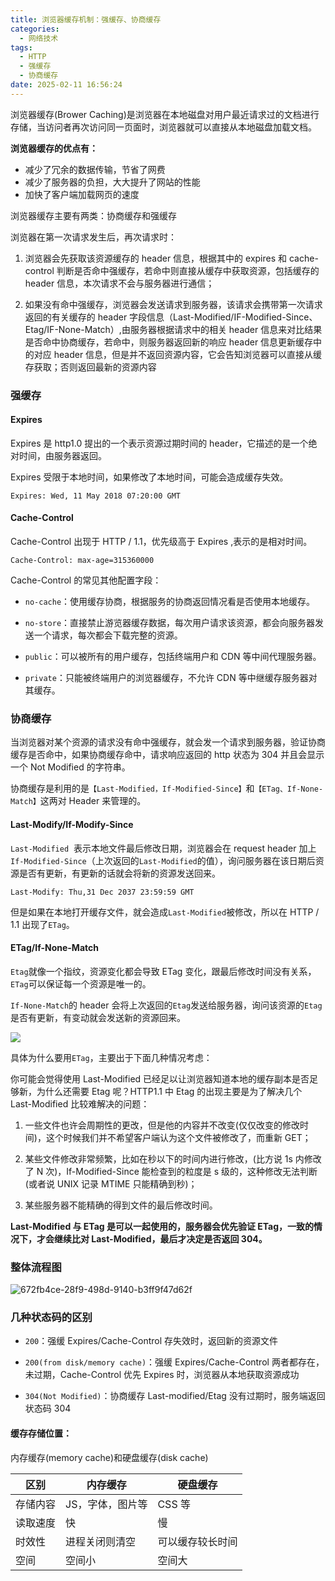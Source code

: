 ```yaml
---
title: 浏览器缓存机制：强缓存、协商缓存
categories:
  - 网络技术
tags:
  - HTTP
  - 强缓存
  - 协商缓存
date: 2025-02-11 16:56:24
---
```


浏览器缓存(Brower Caching)是浏览器在本地磁盘对用户最近请求过的文档进行存储，当访问者再次访问同一页面时，浏览器就可以直接从本地磁盘加载文档。

**浏览器缓存的优点有：**

- 减少了冗余的数据传输，节省了网费
- 减少了服务器的负担，大大提升了网站的性能
- 加快了客户端加载网页的速度

浏览器缓存主要有两类：协商缓存和强缓存

浏览器在第一次请求发生后，再次请求时：

1. 浏览器会先获取该资源缓存的 header 信息，根据其中的 expires 和 cache-control 判断是否命中强缓存，若命中则直接从缓存中获取资源，包括缓存的 header 信息，本次请求不会与服务器进行通信；

2. 如果没有命中强缓存，浏览器会发送请求到服务器，该请求会携带第一次请求返回的有关缓存的 header 字段信息（Last-Modified/IF-Modified-Since、Etag/IF-None-Match）,由服务器根据请求中的相关 header 信息来对比结果是否命中协商缓存，若命中，则服务器返回新的响应 header 信息更新缓存中的对应 header 信息，但是并不返回资源内容，它会告知浏览器可以直接从缓存获取；否则返回最新的资源内容

### 强缓存

#### Expires

Expires 是 http1.0 提出的一个表示资源过期时间的 header，它描述的是一个绝对时间，由服务器返回。

Expires 受限于本地时间，如果修改了本地时间，可能会造成缓存失效。

```
Expires: Wed, 11 May 2018 07:20:00 GMT
```

#### Cache-Control

Cache-Control 出现于 HTTP / 1.1，优先级高于 Expires ,表示的是相对时间。

```
Cache-Control: max-age=315360000
```

Cache-Control 的常见其他配置字段：

- `no-cache`：使用缓存协商，根据服务的协商返回情况看是否使用本地缓存。

- `no-store`：直接禁止游览器缓存数据，每次用户请求该资源，都会向服务器发送一个请求，每次都会下载完整的资源。

- `public`：可以被所有的用户缓存，包括终端用户和 CDN 等中间代理服务器。

- `private`：只能被终端用户的浏览器缓存，不允许 CDN 等中继缓存服务器对其缓存。

### 协商缓存

当浏览器对某个资源的请求没有命中强缓存，就会发一个请求到服务器，验证协商缓存是否命中，如果协商缓存命中，请求响应返回的 http 状态为 304 并且会显示一个 Not Modified 的字符串。

协商缓存是利用的是`【Last-Modified，If-Modified-Since】`和`【ETag、If-None-Match】`这两对 Header 来管理的。

#### Last-Modify/If-Modify-Since

`Last-Modified`  表示本地文件最后修改日期，浏览器会在 request header 加上`If-Modified-Since`（上次返回的`Last-Modified`的值），询问服务器在该日期后资源是否有更新，有更新的话就会将新的资源发送回来。

```
Last-Modify: Thu,31 Dec 2037 23:59:59 GMT
```

但是如果在本地打开缓存文件，就会造成`Last-Modified`被修改，所以在 HTTP / 1.1 出现了`ETag`。

#### ETag/If-None-Match

`Etag`就像一个指纹，资源变化都会导致 ETag 变化，跟最后修改时间没有关系，`ETag`可以保证每一个资源是唯一的。

`If-None-Match`的 header 会将上次返回的`Etag`发送给服务器，询问该资源的`Etag`是否有更新，有变动就会发送新的资源回来。

![](https://user-images.githubusercontent.com/25027560/38223495-d02aec3e-371d-11e8-92ae-fe7c729ab6e5.png)

具体为什么要用`ETag`，主要出于下面几种情况考虑：

你可能会觉得使用 Last-Modified 已经足以让浏览器知道本地的缓存副本是否足够新，为什么还需要 Etag 呢？HTTP1.1 中 Etag 的出现主要是为了解决几个 Last-Modified 比较难解决的问题：

1. 一些文件也许会周期性的更改，但是他的内容并不改变(仅仅改变的修改时间)，这个时候我们并不希望客户端认为这个文件被修改了，而重新 GET；

2. 某些文件修改非常频繁，比如在秒以下的时间内进行修改，(比方说 1s 内修改了 N 次)，If-Modified-Since 能检查到的粒度是 s 级的，这种修改无法判断(或者说 UNIX 记录 MTIME 只能精确到秒)；

3. 某些服务器不能精确的得到文件的最后修改时间。

**Last-Modified 与 ETag 是可以一起使用的，服务器会优先验证 ETag，一致的情况下，才会继续比对 Last-Modified，最后才决定是否返回 304。**

### 整体流程图

![672fb4ce-28f9-498d-9140-b3ff9f47d62f](https://user-images.githubusercontent.com/25027560/38223505-d8ab53da-371d-11e8-9263-79814b6971a5.png)

### 几种状态码的区别

- `200`：强缓 Expires/Cache-Control 存失效时，返回新的资源文件

- `200(from disk/memory cache)`：强缓 Expires/Cache-Control 两者都存在，未过期，Cache-Control 优先 Expires 时，浏览器从本地获取资源成功

- `304(Not Modified)`：协商缓存 Last-modified/Etag 没有过期时，服务端返回状态码 304

#### **缓存存储位置：**

内存缓存(memory cache)和硬盘缓存(disk cache)

| 区别     | 内存缓存         | 硬盘缓存         |
| -------- | ---------------- | ---------------- |
| 存储内容 | JS，字体，图片等 | CSS 等           |
| 读取速度 | 快               | 慢               |
| 时效性   | 进程关闭则清空   | 可以缓存较长时间 |
| 空间     | 空间小           | 空间大           |
